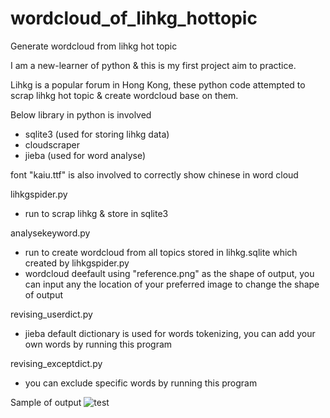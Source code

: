 # wordcloud_of_lihkg_hottopic
Generate wordcloud from lihkg hot topic

I am a new-learner of python & this is my first project aim to practice.

Lihkg is a popular forum in Hong Kong, these python code attempted to scrap lihkg hot topic & create wordcloud base on them.

Below library in python is involved
- sqlite3 (used for storing lihkg data)
- cloudscraper
- jieba (used for word analyse)

font "kaiu.ttf" is also involved to correctly show chinese in word cloud

lihkgspider.py
- run to scrap lihkg & store in sqlite3

analysekeyword.py
- run to create wordcloud from all topics stored in lihkg.sqlite which created by lihkgspider.py
- wordcloud deefault using "reference.png" as the shape of output, you can input any the location of your preferred image to change the shape of output

revising_userdict.py
- jieba default dictionary is used for words tokenizing, you can add your own words by running this program

revising_exceptdict.py
- you can exclude specific words by running this program

Sample of output
![test](https://user-images.githubusercontent.com/85422707/137614391-d0610115-c884-404b-9562-30cae9115b24.png)
